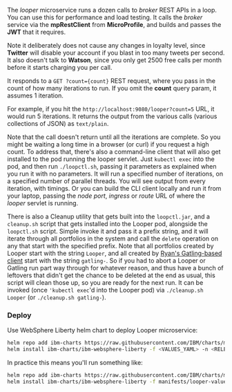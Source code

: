<!--
       Copyright 2017-2020 IBM Corp All Rights Reserved
       Copyright 2021-2024 Kyndryl, All Rights Reserved

   Licensed under the Apache License, Version 2.0 (the "License");
   you may not use this file except in compliance with the License.
   You may obtain a copy of the License at

       http://www.apache.org/licenses/LICENSE-2.0

   Unless required by applicable law or agreed to in writing, software
   distributed under the License is distributed on an "AS IS" BASIS,
   WITHOUT WARRANTIES OR CONDITIONS OF ANY KIND, either express or implied.
   See the License for the specific language governing permissions and
   limitations under the License.
-->


The *looper* microservice runs a dozen calls to *broker* REST APIs in a loop.  You can use this for
performance and load testing.  It calls the *broker* service via the **mpRestClient** from
**MicroProfile**, and builds and passes the **JWT** that it requires.

Note it deliberately does not cause any changes in loyalty level, since **Twitter** will disable your
account if you blast in too many tweets per second.  It also doesn't talk to **Watson**, since you only
get 2500 free calls per month before it starts charging you per call.

It responds to a `GET ?count={count}` REST request, where you pass in the count of how many iterations
to run.  If you omit the **count** query param, it assumes 1 iteration.

For example, if you hit the `http://localhost:9080/looper?count=5` URL, it would run 5 iterations.  It
returns the output from the various calls (various collections of JSON) as `text/plain`.

Note that the call doesn't return until all the iterations are complete.  So you might be waiting a
long time in a browser (or curl) if you request a high count.  To address that, there's also a
command-line client that will also get installed to the pod running the looper servlet.  Just
`kubectl exec` into the pod, and then run `./loopctl.sh`, passing it parameters as explained when you
run it with no parameters.  It will run a specified number of iterations, on a specified number of
parallel threads.  You will see output from every iteration, with timings.  Or you can build the
CLI client locally and run it from your laptop, passing the *node port*, *ingress* or *route* URL of
where the *looper* servlet is running.

There is also a Cleanup utility that gets built into the `loopctl.jar`, and a `cleanup.sh` script that
gets installed into the Looper pod, alongside the `loopctl.sh` script.  Simple invoke it and pass it a
prefix string, and it will iterate through all portfolios in the system and call the `delete` operation
on any that start with the specified prefix.  Note that all portfolios created by Looper start with the
string `Looper`, and all created by [Ryan's Gatling-based client](https://github.com/rtclauss/loopr)
start with the string `gatling-`.  So if you had to abort a Looper or Gatling run part way through for
whatever reason, and thus have a bunch of leftovers that didn't get the chance to be deleted at the end
as usual, this script will clean those up, so you are ready for the next run.  It can be invoked (once
`'kubectl exec`'d into the Looper pod) via `./cleanup.sh Looper` (or `./cleanup.sh gatling-`).

### Deploy

Use WebSphere Liberty helm chart to deploy Looper microservice:
```bash
helm repo add ibm-charts https://raw.githubusercontent.com/IBM/charts/master/repo/stable/
helm install ibm-charts/ibm-websphere-liberty -f <VALUES_YAML> -n <RELEASE_NAME> --tls
```

In practice this means you'll run something like:
```bash
helm repo add ibm-charts https://raw.githubusercontent.com/IBM/charts/master/repo/stable/
helm install ibm-charts/ibm-websphere-liberty -f manifests/looper-values.yaml -n looper --namespace stock-trader --tls
```


